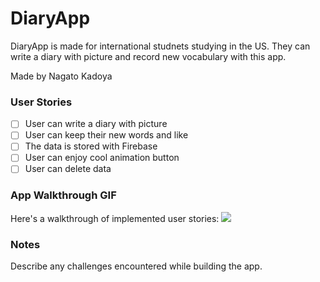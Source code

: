 

# DiaryApp

DiaryApp is made for international studnets studying in the US.
They can write a diary with picture and record new vocabulary with this app.

Made by Nagato Kadoya

### User Stories
- [ ] User can write a diary with picture
- [ ] User can keep their new words and like 
- [ ] The data is stored with Firebase
- [ ] User can enjoy cool animation button
- [ ] User can delete data 

### App Walkthrough GIF
Here's a walkthrough of implemented user stories:
![](file:///Users/nagatokadoya/Downloads/ezgif.com-gif-maker.gif)


### Notes
Describe any challenges encountered while building the app.
